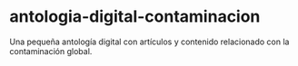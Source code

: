 # antologia-digital-contaminacion
Una pequeña antología digital con artículos y contenido relacionado con la contaminación global.
